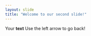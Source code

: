 ```yaml
---
layout: slide
title: "Welcome to our second slide!"
---
```

Your __text__
Use the left arrow to go back!
